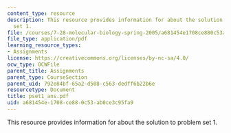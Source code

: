 ```yaml
---
content_type: resource
description: This resource provides information for about the solution to problem
  set 1.
file: /courses/7-28-molecular-biology-spring-2005/a681454e1708ce880c53ab0ce3c95fa9_pset1_ans.pdf
file_type: application/pdf
learning_resource_types:
- Assignments
license: https://creativecommons.org/licenses/by-nc-sa/4.0/
ocw_type: OCWFile
parent_title: Assignments
parent_type: CourseSection
parent_uid: 792e84bf-65a2-d508-c563-dedff6b22b6e
resourcetype: Document
title: pset1_ans.pdf
uid: a681454e-1708-ce88-0c53-ab0ce3c95fa9
---
```

This resource provides information for about the solution to problem set 1.
